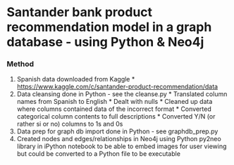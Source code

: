 # Santander bank product recommendation model in a graph database - using Python & Neo4j

### Method
1) Spanish data downloaded from Kaggle
			* https://www.kaggle.com/c/santander-product-recommendation/data
2) Data cleansing done in Python - see the cleanse.py
			* Translated column names from Spanish to English
			* Dealt with nulls
			* Cleaned up data where columns contained data of the incorrect format
			* Converted categorical column contents to full descriptions
			* Converted Y/N (or rather si or no) columns to 1s and 0s
3) Data prep for graph db import done in Python - see graphdb_prep.py
4) Created nodes and edges/relationships in Neo4j using Python py2neo library in iPython notebook to be able to embed images for user viewing but could be converted to a Python file to be executable


